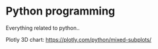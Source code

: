 # Python programming
 
Everything related to python.. 


Plotly 3D chart: https://plotly.com/python/mixed-subplots/
